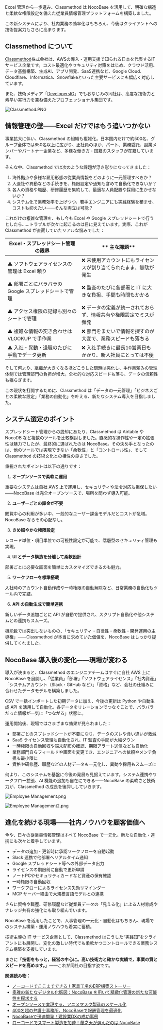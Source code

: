 Excel 管理から一歩進み、Classmethod は NocoBase を活用して、明確な構造と柔軟な権限設定を備えた従業員情報管理プラットフォームを構築しました。

この新システムにより、社内業務の効率化はもちろん、今後はクライアントへの技術提案力もさらに高まります。

## Classmethod について

[Classmethod](https://classmethod.jp/)株式会社は、AWSの導入・運用支援で知られる日本を代表するITサービス企業です。コスト最適化やセキュリティ対策をはじめ、クラウド活用、データ基盤構築、生成AI、アプリ開発、SaaS連携など、Google Cloud、Cloudflare、Informatica、Snowflakeといった主要サービスにも幅広く対応しています。

また、技術メディア「[DevelopersIO](https://dev.classmethod.jp/)」でもおなじみの同社は、高度な技術力と素早い実行力を兼ね備えたプロフェッショナル集団です。

![Classmethod.PNG](https://static-docs.nocobase.com/Classmethod-o0zgj9.PNG)

## 情報管理の壁――Excel だけではもう追いつかない

事業拡大に伴い、Classmethod の組織も複雑化。日本国内だけで約500名、グループ全体では850名以上に広がり、正社員のほか、パート、業務委託、副業メンバーやパートナー企業など、多様な働き方・国籍のスタッフが在籍しています。

そんな中、Classmethod では次のような課題が浮き彫りになってきました：

1. 海外拠点や多様な雇用形態の従業員情報をどのように一元管理すべきか？
2. 入退社や異動などの手続きを、権限設定や通知も含めて自動化できないか？
3. 各人の資格や職歴、研修履歴を集約して、最適な人員配置や採用に生かせないか？
4. システム化で業務効率を上げつつ、若手エンジニアにも実践経験を積ませ、コストも抑えたい――そんな両立は可能？

これだけの複雑な管理を、もし今も Excel や Google スプレッドシートで行うとしたら……トラブルが次々に起こるのは目に見えています。実際、これが Classmethod が直面していたリアルな悩みでした：


| **Excel・スプレッドシート管理の限界**                   | ** 主な課題**                                                     |
| ------------------------------------------------------- | ----------------------------------------------------------------- |
| ⚠️ ソフトウェアライセンスの管理は Excel 頼り          | ❌ 未使用アカウントにもライセンスが割り当てられたまま、無駄が発生 |
| ⚠️ 部署ごとにバラバラの Google スプレッドシートで管理 | ❌ 監査のたびに各部署と IT に大きな負担、手間も時間もかかる       |
| ⚠️ アクセス権限の記録も別々のシートで管理             | ❌ データの定義が統一されておらず、情報共有や権限設定でミスが頻発 |
| ⚠️ 複雑な情報の突き合わせは VLOOKUP で手作業          | ❌ 部門をまたいで情報を探すのが大変で、業務スピードも落ちる       |
| ⚠️ 入社・異動・退職のたびに手動でデータ更新           | ❌ 入社手続きに最長10営業日もかかり、新入社員にとっては不便       |

そして何より、組織が大きくなるほどこうした問題は悪化し、手作業頼みの管理体制では管理部門の負担が増大。全社的な対応スピードも落ち、データの信頼性も揺らぎます。

この現状を打開するために、Classmethod は「データの一元管理」「ビジネスごとの柔軟な設定」「業務の自動化」を叶える、新たなシステム導入を目指しました。

## システム選定のポイント

スプレッドシート管理からの脱却にあたり、Classmethod は Airtable や NocoDB など複数のツールを比較検討しました。直感的な操作性や一定の拡張性は魅力でしたが、最終的に選ばれたのは NocoBase。その決め手となったのは、他のツールでは実現できない「柔軟性」と「コントロール性」、そして Classmethod の技術文化との相性の良さでした。

重視されたポイントは以下の通りです：

1. **オープンソースで柔軟に運用**

重要なシステムは自社 AWS 上で運用し、セキュリティや法令対応も担保したい——NocoBase は完全オープンソースで、場所を問わず導入可能。

2. **ユーザーごとの課金が不要**

閲覧中心の利用が多い中、一般的なユーザー課金モデルだとコストが急増。NocoBase ならその心配なし。

3. **きめ細やかな権限設定**

レコード単位・項目単位での可視性設定が可能で、階層型のセキュリティ管理も実現。

4. **UI とデータ構造を分離して柔軟設計**

部署ごとに必要な画面を簡単にカスタマイズできるのも魅力。

5. **ワークフローを標準搭載**

入社時のアカウント自動作成や一時権限の自動解除など、日常業務の自動化もツール内で完結。

6. **API の自動生成で簡単連携**

新しいデータ追加ごとに API が自動で提供され、スクリプト自動化や他システムとの連携もスムーズ。

機能数では突出しないものの、「セキュリティ・自律性・柔軟性・開発運用の主導権」——Classmethod が本当に求めていた価値を、NocoBase はしっかり提供してくれました。

## NocoBase 導入後の変化――現場が変わる

導入が決まると、Classmethod のエンジニアチームはすぐに自社 AWS 上に NocoBase を展開し、「従業員」「部署」「ソフトウェアライセンス」「社内資産」「システムアカウント（Slack・GitHub など）」「資格」など、会社の仕組みに合わせたデータモデルを構築しました。

CSV で一括インポートした初期データに加え、今後の更新は Python や自動生成 API を活用して自動化。各データをリレーションでつなぐことで、バラバラだった情報が一気に「つながる」状態に。

運用開始後、現場ではさまざまな効果が見られました：

* 部署ごとのスプレッドシートが不要になり、データのズレや食い違いが激減
* SaaS ライセンス管理も自動化され、IT 監査の手間が大幅ダウン
* 一時権限の自動回収や端末配布の確認、期限アラート送信なども自動化
* 業務部門自らフィールドや画面を変更でき、エンジニアへの依頼やメンテ負担も最小限に
* 資格や研修歴、職歴などの人材データも一元化し、異動や採用もスムーズに

何より、このシステムを基盤に今後の発展も見据えています。システム連携やワークフロー拡張、AI 機能の追加も自在にできる——NocoBase の柔軟さと技術力が、Classmethod の成長を後押ししていきます。

![Employee Management.png](https://static-docs.nocobase.com/image_1-93c06z.png)

![Employee Management2.png](https://static-docs.nocobase.com/image_2-i5s50v.png)

## 進化を続ける現場――社内ノウハウを顧客価値へ

今や、日々の従業員情報管理はすべて NocoBase で一元化。新たな自動化・連携にも次々と着手しています。

* データの追加・更新時に承認ワークフローを自動起動
* Slack 連携で他部署へリアルタイム通知
* Google スプレッドシート等への外部データ出力
* ライセンスの期限前に自動で更新申請
* ノートPCやセキュリティカードなど資産の保有確認
* 一時権限の自動回収
* ワークフローによるライセンス失効リマインダー
* MCP サーバー経由で大規模言語モデルとの連携

さらに資格や職歴、研修履歴など従業員データの「見える化」による人材育成やナレッジ共有の強化にも取り組んでいます。

NocoBase を活用したことで、人事管理の一元化・自動化はもちろん、現場でのシステム構築・運用ノウハウも着実に蓄積。

技術主導の IT サービス企業として、Classmethod はこうした“実践知”をクライアントにも展開し、変化の激しい時代でも柔軟かつコントロールできる業務システム構築を支援しています。

まさに「**技術をもっと，経営の中心に。高い技術力と確かな実績で，事業の質とスピードを高めます。**」――これが同社の目指す姿です。

**関連読み物：**

* [ノーコードでここまでできる！家具工場のERP構築ストーリー](https://www.nocobase.com/ja/blog/olmon)
* [奥雅の新たなデジタル化版図：NocoBase を用いて精緻化管理の新たな可能性を探求する](https://www.nocobase.com/ja/blog/l-a)
* [オープンソースで実現する、アニメマスク製造のスケール化](https://www.nocobase.com/ja/blog/kigland)
* [400名超の弁護士事務所、NocoBaseで報酬管理を最適化](https://www.nocobase.com/ja/blog/how-400-lawyer-firm-streamlines-commission-management-with-nocobase)
* [NocoBaseで迅速開発！建設業DXの成功事例](https://www.nocobase.com/ja/blog/rapid-development-with-nocobase)
* [ローコードでスマート製造を加速！蘭之天が選んだのは NocoBase](https://www.nocobase.com/ja/blog/Orchisky)
